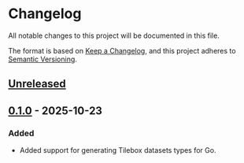 # Changelog

All notable changes to this project will be documented in this file.

The format is based on [Keep a Changelog](https://keepachangelog.com/en/1.1.0/),
and this project adheres to [Semantic Versioning](https://semver.org/spec/v2.0.0.html).

## [Unreleased]

## [0.1.0] - 2025-10-23

### Added

- Added support for generating Tilebox datasets types for Go.

[Unreleased]: https://github.com/tilebox/tilebox-go/compare/v0.1.0...HEAD
[0.2.0]: https://github.com/tilebox/tilebox-go/compare/v0.1.0...v0.2.0
[0.1.0]: https://github.com/tilebox/tilebox-go/releases/tag/v0.1.0
